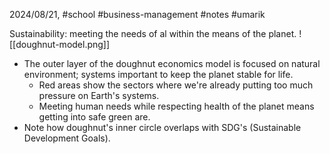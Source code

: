 2024/08/21, #school #business-management #notes #umarik 

Sustainability: meeting the needs of al within the means of the planet.
![[doughnut-model.png]]
- The outer layer of the doughnut economics model is focused on natural environment; systems important to keep the planet stable for life.
	- Red areas show the sectors where we're already putting too much pressure on Earth's systems.
	- Meeting human needs while respecting health of the planet means getting into safe green are.
- Note how doughnut's inner circle overlaps with SDG's (Sustainable Development Goals).
